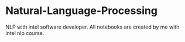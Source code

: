 # Natural-Language-Processing
NLP with intel software developer. All notebooks are created by me with intel nlp course.
